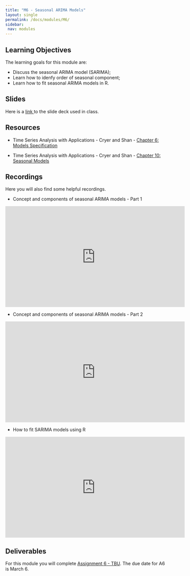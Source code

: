 ```yaml
---
title: "M6 - Seasonal ARIMA Models"
layout: single
permalink: /docs/modules/M6/
sidebar:
 nav: modules
---
```


## Learning Objectives

The learning goals for this module are:

* Discuss the seasonal ARIMA model (SARIMA); <br>
* Learn how to idenfy order of seasonal component; <br>
* Learn how to fit seasonal ARIMA models in R. <br>

## Slides

Here is a <a href="/docs/modules/PPTS/TSA_M6_SeasonalModels.pdf" > link </a> to the slide deck used in class.


## Resources

*  Time Series Analysis with Applications - Cryer and Shan - <a href="/docs/modules/readings/M6_TSA-cryer-ch6.pdf" > Chapter 6: Models Specification </a> <br>

*  Time Series Analysis with Applications - Cryer and Shan - <a href="/docs/modules/readings/M6_TSA-cryer-ch10.pdf" > Chapter 10: Seasonal Models </a> <br>

## Recordings

Here you will also find some helpful recordings.

* Concept and components of seasonal ARIMA models - Part 1 <br> 

<iframe width="560" height="315" src="https://www.youtube.com/embed/CX0_NgLDUmk" title="YouTube video player" frameborder="0" allow="accelerometer; autoplay; clipboard-write; encrypted-media; gyroscope; picture-in-picture; web-share" allowfullscreen></iframe>

* Concept and components of seasonal ARIMA models - Part 2 <br>

<iframe width="560" height="315" src="https://www.youtube.com/embed/QqfWMq_fqmw" title="YouTube video player" frameborder="0" allow="accelerometer; autoplay; clipboard-write; encrypted-media; gyroscope; picture-in-picture; web-share" allowfullscreen></iframe>

* How to fit SARIMA models using R <br>

<iframe width="560" height="315" src="https://www.youtube.com/embed/cy939o3Ic4o" title="YouTube video player" frameborder="0" allow="accelerometer; autoplay; clipboard-write; encrypted-media; gyroscope; picture-in-picture; web-share" allowfullscreen></iframe>

## Deliverables

For this module you will complete [Assignment 6 - TBU](). The due date for A6 is March 6.
